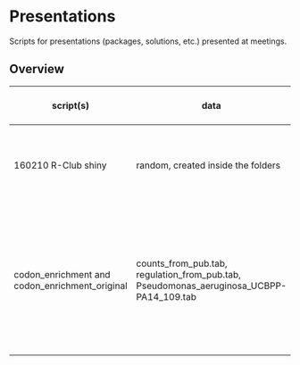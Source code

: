 # Presentations
Scripts for presentations (packages, solutions, etc.) presented at meetings.

## Overview
script(s) | data | date of the meeting | description
------ | ---- | ------------------- | -----------
160210 R-Club shiny | random, created inside the folders | February 10, 2016 | Felix presented how to make `shiny` apps with five examples. Each example has its own folder with two scripts - "server.R" and "ui.R" - which are needed for the app to run.
codon_enrichment and codon_enrichment_original | counts_from_pub.tab, regulation_from_pub.tab, Pseudomonas_aeruginosa_UCBPP-PA14_109.tab | May 25, 2016 | Sarah gave a brief overview of her ongoing analysis of codon enrichment following a publication from Deng et al. (2015) (see script codon_enrichment_original.R). The first script demonstrates how to count codons in sequence data inside R, while the second script tries to replicate the results from the publication with the published supplementary data.